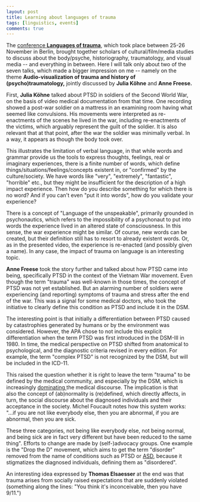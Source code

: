 ```yaml
---
layout: post
title: Learning about languages of trauma
tags: [linguistics, events]
comments: true
---
```


The [conference **Languages of trauma**](https://www.culture.hu-berlin.de/de/institut/kollegium/1688201/veranstaltungen/flyer_languages-of-trauma-berlin-25-26-nov-2016.pdf), which took place between 25-26 November in Berlin, brought together scholars of cultural/film/media studies to discuss about the body/psyche, historiography, traumatology, and visual media -- and everything in between. Here I will talk only about two of the seven talks, which made a bigger impression on me -- namely on the theme **Audio-visualization of trauma and history of (psycho)traumatology,** jointly discussed by **Julia Köhne** and **Anne Freese.**

First, **Julia Köhne** talked about PTSD in soldiers of the Second World War, on the basis of video medical documentation from that time. One recording showed a post-war soldier on a mattress in an examining room having what seemed like convulsions. His movements were interpreted as re-enactments of the scenes he lived in the war, including re-enactments of the victims, which arguably represent the guilt of the soldier. It is also relevant that at that point, after the war the soldier was minimally verbal. In a way, it appears as though the body took over.

This illustrates the limitation of verbal language, in that while words and grammar provide us the tools to express thoughts, feelings, real or imaginary experiences, there is a finite number of words, which define things/situations/feelings/concepts existent in, or "confirmed" by the culture/society. We have words like "very", "extremely", "fantastic", "horrible" etc., but they might be insufficient for the description of a high impact experience. Then how do you describe something for which there is no word? And if you can't even "put it into words", how do you validate your experience?

There is a concept of "Language of the unspeakable", primarily grounded in psychonautics, which refers to the impossibility of a psychonaut to put into words the experience lived in an altered state of consciousness. In this sense, the war experience might be similar. Of course, new words can be created, but their definition still has to resort to already existent words. Or, as in the presented video, the experience is re-enacted (and possibly given a name). In any case, the impact of trauma on language is an interesting topic.

**Anne Freese** took the story further and talked about how PTSD came into being, specifically PTSD in the context of the Vietnam War movement. Even though the term "trauma" was well-known in those times, the concept of PTSD was not yet established. But an alarming number of soldiers were experiencing (and reporting) symptoms of trauma and stress after the end of the war. This was a signal for some medical doctors, who took the initiative to clearly define this condition as PTSD and include it in the DSM.

The interesting point is that initially a differentiation between PTSD caused by catastrophies generated by humans or by the environment was considered. However, the APA chose to not include this explicit differentiation when the term PTSD was first introduced in the DSM-III in 1980. In time, the medical perspective on PTSD shifted from anatomical to psychological, and the diagnostic criteria revised in every edition. For example, the term "complex PTSD" is not recognized by the DSM, but will be included in the ICD-11.

This raised the question whether it is right to leave the term "trauma" to be defined by the medical community, and especially by the DSM, which is increasingly [dominating ](http://www.tandfonline.com/doi/full/10.1080/19419899.2015.1024470)the medical discourse. The implication is that also the concept of (ab)normality is (re)defined, which directly affects, in turn, the social discourse about the diagnosed individuals and their acceptance in the society. Michel Foucault notes how this system works: "...if you are not like everybody else, then you are abnormal, if you are abnormal, then you are sick.

These three categories, not being like everybody else, not being normal, and being sick are in fact very different but have been reduced to the same thing". Efforts to change are made by (self-)advocacy groups. One example is the "Drop the D" movement, which aims to get the term "disorder" removed from the name of conditions such as PTSD or [ASD](https://www.autismspectrum.org.au/dropthedfromASD), because it stigmatizes the diagnosed individuals, defining them as "disordered".

An interesting idea expressed by **Thomas Elsaesser** at the end was that trauma arises from socially raised expectations that are suddenly violated (something along the lines: "You think it's inconceivable, then you have 9/11.")